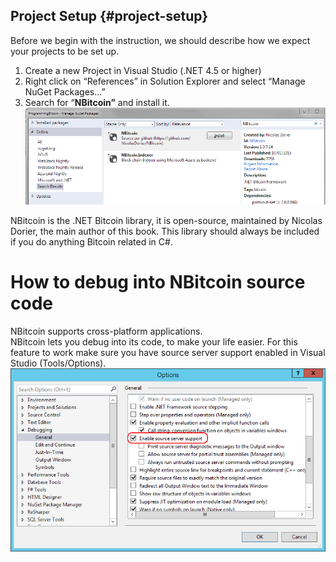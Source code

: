 ## Project Setup {#project-setup}

Before we begin with the instruction, we should describe how we expect your projects to be set up.

1.  Create a new Project in Visual Studio (.NET 4.5 or higher)
2.  Right click on “References” in Solution Explorer and select “Manage NuGet Packages…”
3.  Search for “**NBitcoin”** and install it.  
![](../assets/nuget.png)

NBitcoin is the .NET Bitcoin library, it is open-source, maintained by Nicolas Dorier, the main author of this book. 
This library should always be included if you do anything Bitcoin related in C#.  

# How to debug into NBitcoin source code

NBitcoin supports cross-platform applications.  
NBitcoin lets you debug into its code, to make your life easier. For this feature to work make sure you have source server support enabled in Visual Studio (Tools/Options).   
![](../assets/visualstudio_enablesourceserversupport.png)  


